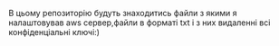 В цьому репозиторію будуть знаходитись файли з якими я налаштовував aws сервер,файли в форматі txt і з них видаленні всі конфіденціальні ключі:)
